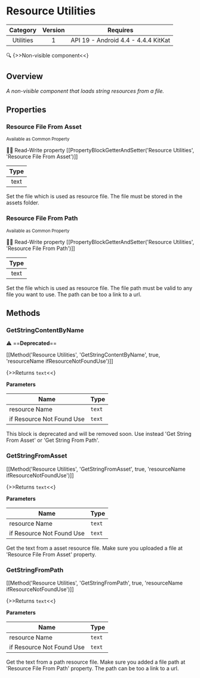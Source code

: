 # Resource Utilities

| Category | Version | Requires |
|:--------:|:-------:|:--------:|
|Utilities|1|API 19 - Android 4.4 - 4.4.4 KitKat|

:mag: {>>Non-visible component<<}

## Overview

_A non-visible component that loads string resources from a file._

## Properties

### Resource File From Asset

<small>Available as Common Property</small>

:eyes::pencil: Read-Write property
[[PropertyBlockGetterAndSetter('Resource Utilities', 'Resource File From Asset')]]

| Type |
|:----:|
|text|

Set the file which is used as resource file. The file must be stored in the assets folder.

### Resource File From Path

<small>Available as Common Property</small>

:eyes::pencil: Read-Write property
[[PropertyBlockGetterAndSetter('Resource Utilities', 'Resource File From Path')]]

| Type |
|:----:|
|text|

Set the file which is used as resource file. The file path must be valid to any file you want to use. The path can be too a link to a url.

## Methods

### GetStringContentByName

:warning: ==**Deprecated**==

[[Method('Resource Utilities', 'GetStringContentByName', true, 'resourceName ifResourceNotFoundUse')]]

{>>Returns `text`<<}


**Parameters**

| Name | Type |
|------|------|
|resource Name|`text`|
|if Resource Not Found Use|`text`|


This block is deprecated and will be removed soon. Use instead 'Get String From Asset' or 'Get String From Path'.

### GetStringFromAsset



[[Method('Resource Utilities', 'GetStringFromAsset', true, 'resourceName ifResourceNotFoundUse')]]

{>>Returns `text`<<}


**Parameters**

| Name | Type |
|------|------|
|resource Name|`text`|
|if Resource Not Found Use|`text`|


Get the text from a asset resource file. Make sure you uploaded a file at 'Resource File From Asset' property.

### GetStringFromPath



[[Method('Resource Utilities', 'GetStringFromPath', true, 'resourceName ifResourceNotFoundUse')]]

{>>Returns `text`<<}


**Parameters**

| Name | Type |
|------|------|
|resource Name|`text`|
|if Resource Not Found Use|`text`|


Get the text from a path resource file. Make sure you added a file path at 'Resource File From Path' property. The path can be too a link to a url.